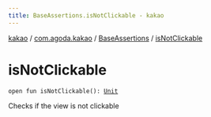 ```yaml
---
title: BaseAssertions.isNotClickable - kakao
---
```


[kakao](../../index.html) / [com.agoda.kakao](../index.html) / [BaseAssertions](index.html) / [isNotClickable](.)

# isNotClickable

`open fun isNotClickable(): `[`Unit`](https://kotlinlang.org/api/latest/jvm/stdlib/kotlin/-unit/index.html)

Checks if the view is not clickable

